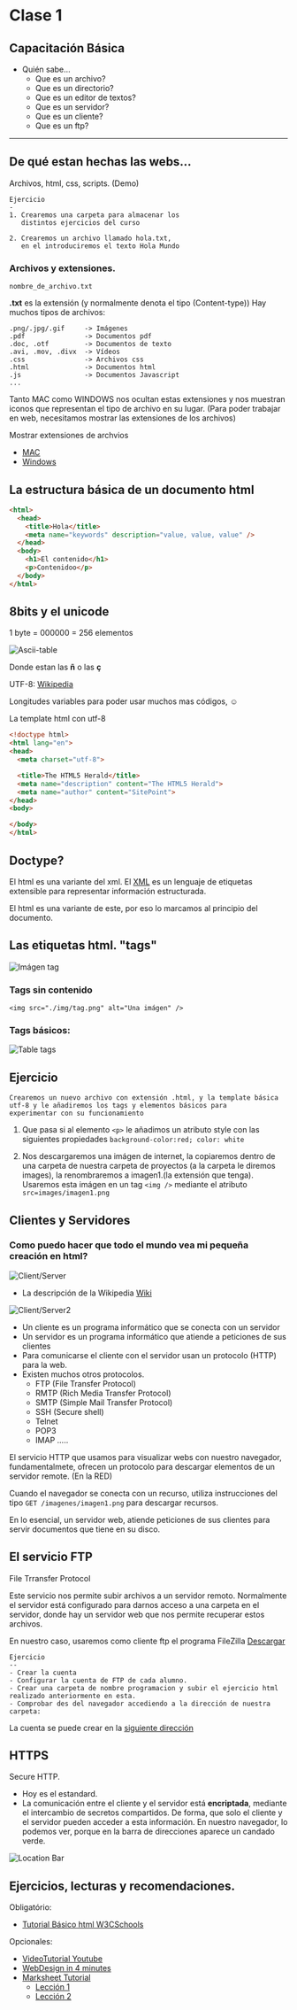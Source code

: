 
# Clase 1

## Capacitación Básica

- Quién sabe...
  - Que es un archivo?
  - Que es un directorio?
  - Que es un editor de textos?
  - Que es un servidor?
  - Que es un cliente?
  - Que es un ftp?

***

## De qué estan hechas las webs...

Archivos, html, css, scripts. (Demo)

```
Ejercicio
-
1. Crearemos una carpeta para almacenar los
   distintos ejercicios del curso

2. Crearemos un archivo llamado hola.txt,
   en el introduciremos el texto Hola Mundo
```


### Archivos y extensiones.

`nombre_de_archivo.txt`

**.txt** es la extensión (y normalmente denota el tipo (Content-type))
Hay muchos tipos de archivos:

```
.png/.jpg/.gif     -> Imágenes
.pdf               -> Documentos pdf
.doc, .otf         -> Documentos de texto
.avi, .mov, .divx  -> Vídeos
.css               -> Archivos css
.html              -> Documentos html
.js                -> Documentos Javascript
...
```
Tanto MAC como WINDOWS nos ocultan estas extensiones y nos muestran iconos que representan el tipo de archivo en su lugar. (Para poder trabajar en web, necesitamos mostrar las extensiones de los archivos)


Mostrar extensiones de archvios
- [MAC](https://www.todoappleblog.com/mostrar-extensiones-archivo-mac/)
- [Windows](https://helpx.adobe.com/es/x-productkb/global/show-hidden-files-folders-extensions.html)



## La estructura básica de un documento html

```html
<html>
  <head>
    <title>Hola</title>
    <meta name="keywords" description="value, value, value" />
  </head>
  <body>
    <h1>El contenido</h1>
    <p>Contenidoo</p>
  </body>
</html>
```

## 8bits y el unicode

1 byte = 000000 = 256 elementos

![Ascii-table](https://theasciicode.com.ar/american-standard-code-information-interchange/ascii-codes-table.png)

Donde estan las **ñ** o las **ç**

UTF-8: [Wikipedia](https://es.wikipedia.org/wiki/UTF-8)

Longitudes variables para poder usar muchos mas códigos, :relaxed:

La template html con utf-8

```html
<!doctype html>
<html lang="en">
<head>
  <meta charset="utf-8">

  <title>The HTML5 Herald</title>
  <meta name="description" content="The HTML5 Herald">
  <meta name="author" content="SitePoint">
</head>
<body>

</body>
</html>
```

## Doctype?
El html es una variante del xml. El [XML](https://es.wikipedia.org/wiki/Extensible_Markup_Language) es un lenguaje de etiquetas extensible para representar información estructurada.

El html es una variante de este, por eso lo marcamos al principio del documento.


## Las etiquetas html. "tags"

![Imágen tag](./img/tag.png)

### Tags sin contenido

```<img src="./img/tag.png" alt="Una imágen" />```

### Tags básicos:

![Table tags](https://1.bp.blogspot.com/-UnvDPH8lRuU/W-68Io_b0KI/AAAAAAAAAAw/UzQ1_WDzTNc4GPJL7vB1eLEZnMTcji0IQCLcBGAs/s400/0_eU6H-gxRpslRHfNT.jpg)


## Ejercicio

```
Crearemos un nuevo archivo con extensión .html, y la template básica 
utf-8 y le añadiremos los tags y elementos básicos para 
experimentar con su funcionamiento
```

1. Que pasa si al elemento `<p>` le añadimos un atributo style con las siguientes propiedades `background-color:red; color: white`

2. Nos descargaremos una imágen de internet, la copiaremos dentro de una carpeta de nuestra carpeta de proyectos (a la carpeta le diremos images), la renombraremos a imagen1.(la extensión que tenga). Usaremos esta imágen en un tag `<img />` mediante el atributo `src=images/imagen1.png`


## Clientes y Servidores

### Como puedo hacer que todo el mundo vea mi pequeña creación en html?

![Client/Server](https://ruslanspivak.com/lsbaws-part1/LSBAWS_HTTP_request_response.png)

- La descripción de la Wikipedia [Wiki](https://es.wikipedia.org/wiki/Cliente-servidor)


![Client/Server2](https://cdn-images-1.medium.com/max/1600/1*y9D6b5w8rUZuruhWCXxMGA.png)

- Un cliente es un programa informático que se conecta con un servidor
- Un servidor es un programa informático que atiende a peticiones de sus clientes
- Para comunicarse el cliente con el servidor usan un protocolo (HTTP) para la web.
- Existen muchos otros protocolos.
  - FTP (File Transfer Protocol)
  - RMTP (Rich Media Transfer Protocol)
  - SMTP (Simple Mail Transfer Protocol)
  - SSH (Secure shell)
  - Telnet
  - POP3
  - IMAP
  .....

El servicio HTTP que usamos para visualizar webs con nuestro navegador, fundamentalmete, ofrecen un protocolo para descargar elementos de un servidor remote. (En la RED)

Cuando el navegador se conecta con un recurso, utiliza instrucciones del tipo `GET /imagenes/imagen1.png` para descargar recursos.

En lo esencial, un servidor web, atiende peticiones de sus clientes para servir documentos que tiene en su disco.

## El servicio FTP

File Trransfer Protocol

Este servicio nos permite subir archivos a un servidor remoto. Normalmente el servidor está configurado para darnos acceso a una carpeta en el servidor, donde hay un servidor web que nos permite recuperar estos archivos.

En nuestro caso, usaremos como cliente ftp el programa FileZilla
[Descargar](https://filezilla-project.org/download.php)


```
Ejercicio
--
- Crear la cuenta
- Configurar la cuenta de FTP de cada alumno.
- Crear una carpeta de nombre programacion y subir el ejercicio html realizado anteriormente en esta.
- Comprobar des del navegador accediendo a la dirección de nuestra carpeta:

```
La cuenta se puede crear en la [siguiente dirección](https://www.000webhost.com/)


## HTTPS

Secure HTTP.

- Hoy es el estandard.
- La comunicación entre el cliente y el servidor está **encriptada**, mediante el intercambio de secretos compartidos. De forma, que solo el cliente y el servidor pueden acceder a esta información. En nuestro navegador, lo podemos ver, porque en la barra de direcciones aparece un candado verde.

![Location Bar](./img/location_bar.png)



## Ejercicios, lecturas y recomendaciones.

Obligatório:
- [Tutorial Básico html W3CSchools](https://www.w3schools.com/html/)


Opcionales:
- [VideoTutorial Youtube](https://www.youtube.com/watch?v=hrZqiCUx6kg)
- [WebDesign in 4 minutes](https://jgthms.com/web-design-in-4-minutes/)
- [Marksheet Tutorial](https://marksheet.io/)
  - [Lección 1](https://marksheet.io/introduction.html)
  - [Lección 2](https://marksheet.io/html-basics.html)
